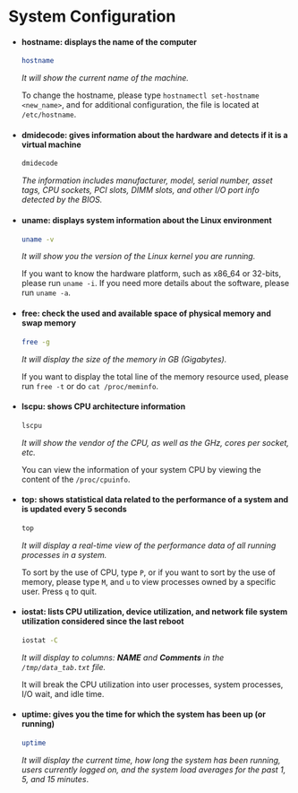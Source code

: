 # System Configuration

- #### hostname: displays the name of the computer

  ```bash
  hostname
  ```

  _It will show the current name of the machine._

  To change the hostname, please type `hostnamectl set-hostname <new_name>`, and for additional configuration, the file is located at `/etc/hostname`.

- #### dmidecode: gives information about the hardware and detects if it is a virtual machine

  ```bash
  dmidecode
  ```

  _The information includes manufacturer, model, serial number, asset tags, CPU sockets, PCI slots, DIMM slots, and other I/O port info detected by the BIOS._

- #### uname: displays system information about the Linux environment

  ```bash
  uname -v
  ```

  _It will show you the version of the Linux kernel you are running._

  If you want to know the hardware platform, such as x86_64 or 32-bits, please run `uname -i`. If you need more details about the software, please run `uname -a`.

- #### free: check the used and available space of physical memory and swap memory

  ```bash
  free -g
  ```

  _It will display the size of the memory in GB (Gigabytes)._

  If you want to display the total line of the memory resource used, please run `free -t` or do `cat /proc/meminfo`.

- #### lscpu: shows CPU architecture information

  ```bash
  lscpu
  ```

  _It will show the vendor of the CPU, as well as the GHz, cores per socket, etc._

  You can view the information of your system CPU by viewing the content of the `/proc/cpuinfo`.

- #### top: shows statistical data related to the performance of a system and is updated every 5 seconds

  ```bash
  top
  ```

  _It will display a real-time view of the performance data of all running processes in a system._

  To sort by the use of CPU, type `P`, or if you want to sort by the use of memory, please type `M`, and `u` to view processes owned by a specific user. Press `q` to quit.

- #### iostat: lists CPU utilization, device utilization, and network file system utilization considered since the last reboot

  ```bash
  iostat -C
  ```

  _It will display to columns: **NAME** and **Comments** in the `/tmp/data_tab.txt` file._

  It will break the CPU utilization into user processes, system processes, I/O wait, and idle time.

- #### uptime: gives you the time for which the system has been up (or running)

  ```bash
  uptime
  ```

  _It will display the current time, how long the system has been running, users currently logged on, and the system load averages for the past 1, 5, and 15 minutes_.
